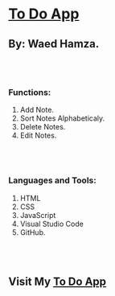 # [To Do App][1]

## By: Waed Hamza.

<br><br>


### Functions:

1. Add Note.
2. Sort Notes Alphabeticaly.
3. Delete Notes.
4. Edit Notes.

<br><br>

### Languages and Tools:

1. HTML
2. CSS
3. JavaScript
4. Visual Studio Code
5. GitHub.

<br><br>

## Visit My [To Do App][1]

[1]:https://waed-hamza.github.io/Local-Storage/
